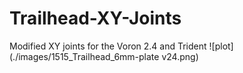 # Trailhead-XY-Joints
Modified XY joints for the Voron 2.4 and Trident
![plot](./images/1515_Trailhead_6mm-plate v24.png)
